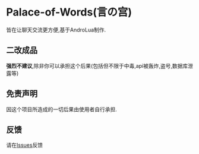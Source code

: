 # Palace-of-Words(言の宫)
皆在让聊天交流更方便,基于AndroLua制作.
## 二改成品
**强烈不建议**,除非你可以承担这个后果(包括但不限于中毒,api被轰炸,盗号,数据库泄露等)
## 免责声明
因这个项目所造成的一切后果由使用者自行承担.
## 反馈
请在[Issues](https://github.com/HelloMitsuha/Palace-of-Words/issues)反馈
